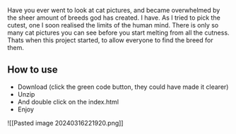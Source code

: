 Have you ever went to look at cat pictures, and became overwhelmed by the sheer amount of breeds god has created. I have. As I tried to pick the cutest, one I soon realised the limits of the human mind. There is only so many cat pictures you can see before you start melting from all the cutness. 
Thats when this project started, to allow everyone to find the breed for them.

## How to use
- Download (click the green code button, they could have made it clearer)
- Unzip
- And double click on the index.html
- Enjoy

![[Pasted image 20240316221920.png]]
